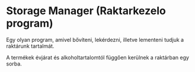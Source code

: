 # Storage Manager (Raktarkezelo program)
Egy olyan program, amivel bővíteni, lekérdezni, illetve lementeni tudjuk a raktárunk tartalmát.

A termékek évjárat és alkoholtartalomtól függően kerülnek a raktárban egy sorba.
